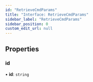 ```yaml
---
id: "RetrieveCmdParams"
title: "Interface: RetrieveCmdParams"
sidebar_label: "RetrieveCmdParams"
sidebar_position: 0
custom_edit_url: null
---
```


## Properties

### id

• **id**: `string`
